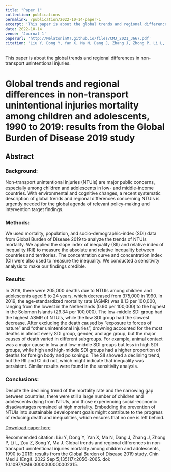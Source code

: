 ```yaml
---
title: "Paper 1"
collection: publications
permalink: /publication/2022-10-14-paper-1
excerpt: 'This paper is about the global trends and regional differences in non-transport unintentional injuries.'
date: 2022-10-14
venue: 'Journal 1'
paperurl: 'http://MelatoninMT.github.io/files/CMJ_2021_3667.pdf'
citation: 'Liu Y, Dong Y, Yan X, Ma N, Dang J, Zhang J, Zhong P, Li L, Zou Z, Song Y, Ma J. Global trends and regional differences in non-transport unintentional injuries mortality among children and adolescents, 1990 to 2019: results from the Global Burden of Disease 2019 study. Chin Med J (Engl). 2022 Sep 5;135(17):2056-2065. doi: 10.1097/CM9.0000000000002315'
---
```

This paper is about the global trends and regional differences in non-transport unintentional injuries.

# Global trends and regional differences in non-transport unintentional injuries mortality among children and adolescents, 1990 to 2019: results from the Global Burden of Disease 2019 study

## Abstract

### Background: 
Non-transport unintentional injuries (NTUIs) are major public concerns, especially among children and adolescents in low- and middle-income countries. With environmental and cognitive changes, a recent systematic description of global trends and regional differences concerning NTUIs is urgently needed for the global agenda of relevant policy-making and intervention target findings.

### Methods: 
We used mortality, population, and socio-demographic-index (SDI) data from Global Burden of Disease 2019 to analyze the trends of NTUIs mortality. We applied the slope index of inequality (SII) and relative index of inequality (RII) to measure the absolute and relative inequality between countries and territories. The concentration curve and concentration index (CI) were also used to measure the inequality. We conducted a sensitivity analysis to make our findings credible.

### Results: 
In 2019, there were 205,000 deaths due to NTUIs among children and adolescents aged 5 to 24 years, which decreased from 375,000 in 1990. In 2019, the age-standardized mortality rate (ASMR) was 8.13 per 100,000, ranging from the lowest in the Netherlands (0.90 per 100,000) to the highest in the Solomon Islands (29.34 per 100,000). The low-middle SDI group had the highest ASMR of NTUIs, while the low SDI group had the slowest decrease. After excluding the death caused by “exposure to forces of nature” and “other unintentional injuries”, drowning accounted for the most deaths in almost every SDI group, gender, and age group, but the major causes of death varied in different subgroups. For example, animal contact was a major cause in low and low-middle SDI groups but less in high SDI groups, while high and high-middle SDI groups had a higher proportion of deaths for foreign body and poisonings. The SII showed a declining trend, but the RII and CI did not, which might indicate that inequality was persistent. Similar results were found in the sensitivity analysis.

### Conclusions: 
Despite the declining trend of the mortality rate and the narrowing gap between countries, there were still a large number of children and adolescents dying from NTUIs, and those experiencing social-economic disadvantages remained at high mortality. Embedding the prevention of NTUIs into sustainable development goals might contribute to the progress of reducing death and inequalities, which ensures that no one is left behind.

[Download paper here](http://MelatoninMT.github.io/files/CMJ_2021_3667.pdf)

Recommended citation: Liu Y, Dong Y, Yan X, Ma N, Dang J, Zhang J, Zhong P, Li L, Zou Z, Song Y, Ma J. Global trends and regional differences in non-transport unintentional injuries mortality among children and adolescents, 1990 to 2019: results from the Global Burden of Disease 2019 study. Chin Med J (Engl). 2022 Sep 5;135(17):2056-2065. doi: 10.1097/CM9.0000000000002315.